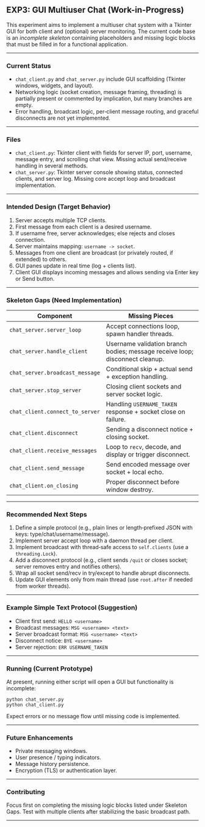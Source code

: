 ## EXP3: GUI Multiuser Chat (Work-in-Progress)

This experiment aims to implement a multiuser chat system with a Tkinter GUI for both client and (optional) server monitoring. The current code base is an *incomplete skeleton* containing placeholders and missing logic blocks that must be filled in for a functional application.

---
### Current Status
- `chat_client.py` and `chat_server.py` include GUI scaffolding (Tkinter windows, widgets, and layout).
- Networking logic (socket creation, message framing, threading) is partially present or commented by implication, but many branches are empty.
- Error handling, broadcast logic, per‑client message routing, and graceful disconnects are not yet implemented.

---
### Files
- `chat_client.py`: Tkinter client with fields for server IP, port, username, message entry, and scrolling chat view. Missing actual send/receive handling in several methods.
- `chat_server.py`: Tkinter server console showing status, connected clients, and server log. Missing core accept loop and broadcast implementation.

---
### Intended Design (Target Behavior)
1. Server accepts multiple TCP clients.
2. First message from each client is a desired username.
3. If username free, server acknowledges; else rejects and closes connection.
4. Server maintains mapping: `username -> socket`.
5. Messages from one client are broadcast (or privately routed, if extended) to others.
6. GUI panes update in real time (log + clients list).
7. Client GUI displays incoming messages and allows sending via Enter key or Send button.

---
### Skeleton Gaps (Need Implementation)
| Component | Missing Pieces |
|-----------|----------------|
| `chat_server.server_loop` | Accept connections loop, spawn handler threads. |
| `chat_server.handle_client` | Username validation branch bodies; message receive loop; disconnect cleanup. |
| `chat_server.broadcast_message` | Conditional skip + actual send + exception handling. |
| `chat_server.stop_server` | Closing client sockets and server socket logic. |
| `chat_client.connect_to_server` | Handling `USERNAME_TAKEN` response + socket close on failure. |
| `chat_client.disconnect` | Sending a disconnect notice + closing socket. |
| `chat_client.receive_messages` | Loop to `recv`, decode, and display or trigger disconnect. |
| `chat_client.send_message` | Send encoded message over socket + local echo. |
| `chat_client.on_closing` | Proper disconnect before window destroy. |

---
### Recommended Next Steps
1. Define a simple protocol (e.g., plain lines or length‑prefixed JSON with keys: type/chat/username/message).
2. Implement server accept loop with a daemon thread per client.
3. Implement broadcast with thread‑safe access to `self.clients` (use a `threading.Lock`).
4. Add a disconnect protocol (e.g., client sends `/quit` or closes socket; server removes entry and notifies others).
5. Wrap all socket send/recv in try/except to handle abrupt disconnects.
6. Update GUI elements only from main thread (use `root.after` if needed from worker threads).

---
### Example Simple Text Protocol (Suggestion)
- Client first send: `HELLO <username>`
- Broadcast messages: `MSG <username> <text>`
- Server broadcast format: `MSG <username> <text>`
- Disconnect notice: `BYE <username>`
- Server rejection: `ERR USERNAME_TAKEN`

---
### Running (Current Prototype)
At present, running either script will open a GUI but functionality is incomplete:
```
python chat_server.py
python chat_client.py
```
Expect errors or no message flow until missing code is implemented.

---
### Future Enhancements
- Private messaging windows.
- User presence / typing indicators.
- Message history persistence.
- Encryption (TLS) or authentication layer.

---
### Contributing
Focus first on completing the missing logic blocks listed under Skeleton Gaps. Test with multiple clients after stabilizing the basic broadcast path.

---